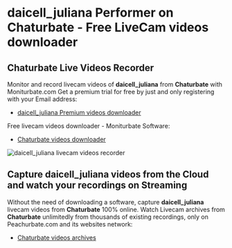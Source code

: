 # daicell_juliana Performer on Chaturbate - Free LiveCam videos downloader

## Chaturbate Live Videos Recorder

Monitor and record livecam videos of **daicell_juliana** from **Chaturbate** with Moniturbate.com
Get a premium trial for free by just and only registering with your Email address:
* [daicell_juliana Premium videos downloader](https://moniturbate.com/request-demo-licence-key.html)

Free livecam videos downloader - Moniturbate Software:
* [Chaturbate videos downloader](https://moniturbate.com/moniturbate-download-software.html)

![daicell_juliana livecam videos recorder](https://peachurnet.com/templates/moniturbate-software.png)


## Capture daicell_juliana videos from the Cloud and watch your recordings on Streaming

Without the need of downloading a software, capture **daicell_juliana** livecam videos from **Chaturbate** 100% online.
Watch Livecam archives from **Chaturbate** unlimitedly from thousands of existing recordings, only on Peachurbate.com and its websites network:
* [Chaturbate videos archives](https://peachurnet.com/)